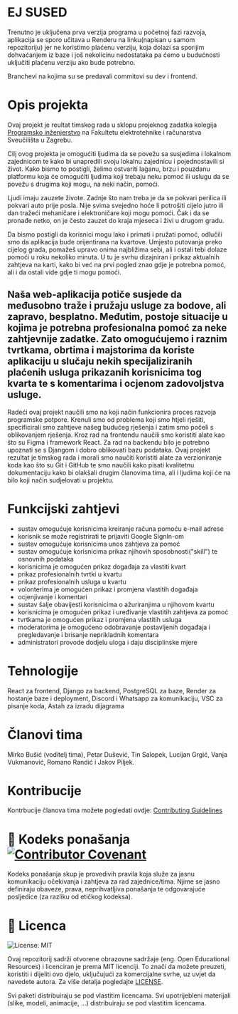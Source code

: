 # EJ SUSED
Trenutno je uključena prva verzija programa u početnoj fazi razvoja, aplikacija se sporo učitava u Renderu na linku(napisan u samom repozitoriju) jer ne koristimo plaćenu verziju, koja dolazi sa sporijim dohvaćanjem iz baze i još nekolicinu nedostataka pa ćemo u budućnosti uključiti plaćenu verziju ako bude potrebno.

Branchevi na kojima su se predavali commitovi su dev i frontend.

# Opis projekta
Ovaj projekt je reultat timskog rada u sklopu projeknog zadatka kolegija [Programsko inženjerstvo](https://www.fer.unizg.hr/predmet/proinz) na Fakultetu elektrotehnike i računarstva Sveučilišta u Zagrebu. 

Cilj ovog projekta je omogućiti ljudima da se povežu sa susjedima i lokalnom zajednicom te kako bi unapredili svoju lokalnu zajednicu i pojednostavili si život. Kako bismo to postigli, želimo ostvariti laganu, brzu i pouzdanu platformu koja će omogućiti ljudima koji trebaju neku pomoć ili uslugu da se povežu s drugima koji mogu, na neki način, pomoći.

Ljudi imaju zauzete živote. Zadnje što nam treba je da se pokvari perilica ili pokvari auto prije posla. Nije svima svejedno hoće li potrošiti cijelo jutro ili dan tražeći mehaničare i elektroničare koji mogu pomoći. Čak i da se pronađe netko, on je često zauzet do kraja mjeseca i živi u drugom gradu.

Da bismo postigli da korisnici mogu lako i primati i pružati pomoć, odlučili smo da aplikacija bude orijentirana na kvartove. Umjesto putovanja preko cijelog grada, pomažeš upravo onima najbližima sebi, ali i ostali tebi dolaze pomoći u roku nekoliko minuta. U tu je svrhu dizajniran i prikaz aktualnih zahtjeva na karti, kako bi već na prvi pogled znao gdje je potrebna pomoć, ali i da ostali vide gdje ti mogu pomoći.

Naša web-aplikacija potiče susjede da međusobno traže i pružaju usluge za bodove, ali zapravo, besplatno. Međutim, postoje situacije u kojima je potrebna profesionalna pomoć za neke zahtjevnije zadatke. Zato omogućujemo i raznim tvrtkama, obrtima i majstorima da koriste aplikaciju u slučaju nekih specijaliziranih plaćenih usluga prikazanih korisnicima tog kvarta te s komentarima i ocjenom zadovoljstva usluge.
---
Radeći ovaj projekt naučili smo na koji način funkcionira proces razvoja programske potpore. Krenuli smo od problema koji smo htjeli rješiti, specificirali smo zahtjeve našeg budućeg rješenja i zatim smo počeli s oblikovanjem rješenja. Kroz rad na frontendu naučili smo koristiti alate kao što su Figma i framework React. Za rad na backendu bilo je potrebno upoznati se s Djangom i dobro oblikovati bazu podataka. Ovaj projekt rezultat je timskog rada i morali smo naučiti koristiti alate za verzioniranje koda kao što su Git i GitHub te smo naučili kako pisati kvalitetnu dokumentaciju kako bi olakšali drugim članovima tima, ali i ljudima koji će na bilo koji način sudjelovati u projektu.


# Funkcijski zahtjevi
- sustav omogućuje korisnicima kreiranje računa pomoću e-mail adrese
- korisnik se može registrirati te prijaviti Google SignIn-om
- sustav omogućuje korisnicima unos zahtjeva za pomoć
- sustav omogućuje korisnicima prikaz njihovih sposobnosti("skill") te osnovnih podataka
- korisnicima je omogućen prikaz događaja za vlastiti kvart
- prikaz profesionalnih tvrtki u kvartu
- prikaz profesionalnih usluga u kvartu
- volonterima je omogućen prikaz i promjena vlastitih događaja
- ocjenjivanje i komentari
- sustav šalje obavijesti korisnicima o ažuriranjima u njihovom kvartu
- korisnicima je omogućen prikaz i uređivanje vlastitih zahtjeva za pomoć
- tvrtkama je omogućen prikaz i promjena vlastitih usluga
- moderatorima je omogućeno odobravanje postavljenih događaja i pregledavanje i brisanje neprikladnih komentara
- administratori provode dodjelu uloga i daju disciplinske mjere 

# Tehnologije
React za frontend, 
Django za backend, 
PostgreSQL za baze, 
Render za hostanje baze i deployment,
Discord i Whatsapp za komunikaciju,
VSC za pisanje koda, 
Astah za izradu dijagrama

# Članovi tima 
Mirko Bušić (voditelj tima), Petar Dušević, Tin Salopek, Lucijan Grgić, Vanja Vukmanović, Romano Randić i Jakov Piljek.


# Kontribucije
Kontrbucije članova tima možete pogledati ovdje: [Contributing Guidelines](CONTRIBUTING.md)



# 📝 Kodeks ponašanja [![Contributor Covenant](https://img.shields.io/badge/Contributor%20Covenant-2.1-4baaaa.svg)](CODE_OF_CONDUCT.md)
Kodeks ponašanja skup je provedivih pravila koja služe za jasnu komunikaciju očekivanja i zahtjeva za rad zajednice/tima. Njime se jasno definiraju obaveze, prava, neprihvatljiva ponašanja te  odgovarajuće posljedice (za razliku od etičkog kodeksa).

# 📝 Licenca
![License: MIT](https://img.shields.io/badge/License-MIT-yellow.svg)

Ovaj repozitorij sadrži otvorene obrazovne sadržaje (eng. Open Educational Resources) i licenciran je prema MIT licenciji. To znači da možete preuzeti, koristiti i dijeliti ovo djelo, uključujući za komercijalne svrhe, uz uvjet da navedete autora. Za više detalja pogledajte [LICENSE](LICENSE).

Svi paketi distribuiraju se pod vlastitim licencama.
Svi upotrijebleni materijali  (slike, modeli, animacije, ...) distribuiraju se pod vlastitim licencama.

